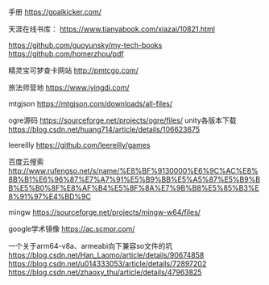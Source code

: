 手册
https://goalkicker.com/

天涯在线书库：
https://www.tianyabook.com/xiazai/10821.html

https://github.com/guoyunsky/my-tech-books
https://github.com/homerzhou/pdf

精灵宝可梦查卡网站
http://pmtcgo.com/

旅法师营地
https://www.iyingdi.com/

mtgjson
https://mtgjson.com/downloads/all-files/

ogre源码
https://sourceforge.net/projects/ogre/files/
unity各版本下载
https://blog.csdn.net/huang714/article/details/106623675

leereilly
https://github.com/leereilly/games

百度云搜索
http://www.rufengso.net/s/name/%E8%BF%9130000%E6%9C%AC%E8%8B%B1%E6%96%87%E7%A7%91%E5%B9%BB%E5%A5%87%E5%B9%BB%E5%B0%8F%E8%AF%B4%E5%8F%8A%E7%9B%B8%E5%85%B3%E8%91%97%E4%BD%9C

mingw
https://sourceforge.net/projects/mingw-w64/files/

google学术镜像
https://ac.scmor.com/

一个关于arm64-v8a、armeabi向下兼容so文件的坑
https://blog.csdn.net/Han_Laomo/article/details/90674858
https://blog.csdn.net/u014333053/article/details/72897202
https://blog.csdn.net/zhaoxy_thu/article/details/47963825

